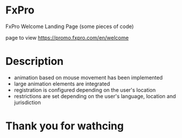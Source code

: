 # FxPro
FxPro Welcome Landing Page (some pieces of code)

page to view https://promo.fxpro.com/en/welcome

# Description

* animation based on mouse movement has been implemented
* large animation elements are integrated
* registration is configured depending on the user's location
* restrictions are set depending on the user's language, location and jurisdiction
  
# Thank you for wathcing
